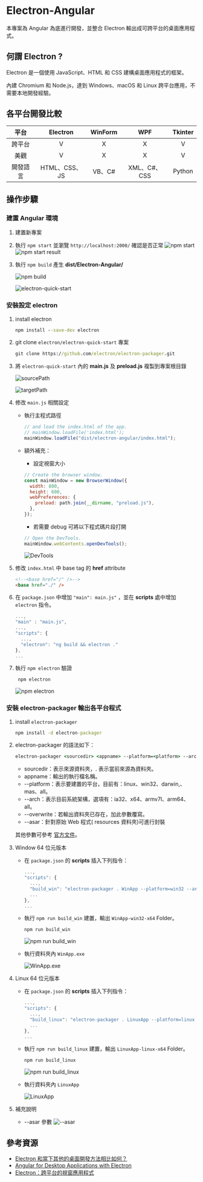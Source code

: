 # Electron-Angular

本專案為 Angular 為底進行開發，並整合 Electron 輸出成可跨平台的桌面應用程式。

## 何謂 Electron ?

Electron 是一個使用 JavaScript、HTML 和 CSS 建構桌面應用程式的框架。

內建 Chromium 和 Node.js，達到 Windows、macOS 和 Linux 跨平台應用，不需要本地開發經驗。

## 各平台開發比較

|   平台   |   Electron    | WinForm |     WPF      | Tkinter |
| :------: | :-----------: | :-----: | :----------: | :-----: |
|  跨平台  |       V       |    X    |      X       |    V    |
|   美觀   |       V       |    X    |      X       |    V    |
| 開發語言 | HTML、CSS、JS | VB、C#  | XML、C#、CSS | Python  |

## 操作步驟

### 建置 Angular 環境

1. 建置新專案

2. 執行 `npm start` 並瀏覽 `http://localhost:2000/` 確認是否正常
   ![npm start](doc_image/2023-04-12-22-52-54.png)
   ![npm start result](doc_image/2023-04-12-22-55-26.png)

3. 執行 `npm build` 產生 **dist/Electron-Angular/**

   ![npm build](doc_image/2023-04-12-22-56-03.png)

   ![electron-quick-start](doc_image/2023-04-08-21-02-50.png)

### 安裝設定 electron

1. install electron

   ```cmd
   npm install --save-dev electron
   ```

2. git clone `electron/electron-quick-start` 專案

   ```cmd
   git clone https://github.com/electron/electron-packager.git
   ```

3. 將 `electron-quick-start` 內的 **main.js** 及 **preload.js** 複製到專案根目錄

   ![sourcePath](doc_image/2023-04-14-23-00-23.png)

   ![targetPath](doc_image/2023-04-14-23-02-54.png)

4. 修改 `main.js` 相關設定

   - 執行主程式路徑

     ```js
     // and load the index.html of the app.
     // mainWindow.loadFile('index.html');
     mainWindow.loadFile("dist/electron-angular/index.html");
     ```

   - 額外補充：

     - 設定視窗大小

     ```js
     // Create the browser window.
     const mainWindow = new BrowserWindow({
       width: 800,
       height: 600,
       webPreferences: {
         preload: path.join(__dirname, "preload.js"),
       },
     });
     ```

     - 若需要 debug 可將以下程式碼片段打開

     ```js
     // Open the DevTools.
     mainWindow.webContents.openDevTools();
     ```

     ![DevTools](doc_image/2023-04-15-19-36-51.png)

5. 修改 `index.html` 中 base tag 的 **href** attribute

   ```html
   <!--<base href="/" />-->
   <base href="./" />
   ```

6. 在 `package.json` 中增加 `"main": main.js"` ，並在 **scripts** 處中增加 `electron` 指令。

   ```js
   ...,
   "main" : "main.js",
   ...,
   "scripts": {
     ...,
     "electron": "ng build && electron ."
   },
   ...
   ```

7. 執行 `npm electron` 驗證

   ```cmd
    npm electron
   ```

   ![npm electron](doc_image/2023-04-15-19-35-23.png)

### 安裝 electron-packager 輸出各平台程式

1. install `electron-packager`

   ```cmd
   npm install -d electron-packager
   ```

2. electron-packager 的語法如下：

   ```cmd
   electron-packager <sourcedir> <appname> --platform=<platform> --arch=<arch> [optional flags...]
   ```

   - sourcedir：表示來源資料夾，. 表示當前來源為資料夾。
   - appname：輸出的執行檔名稱。
   - --platform：表示要建置的平台，目前有：linux、win32、darwin,、mas、all。
   - --arch：表示目前系統架構，選項有：ia32、x64、armv7l、arm64、all。
   - --overwrite：若輸出資料夾已存在，加此參數覆寫。
   - --asar：針對原始 Web 程式( resources 資料夾)可進行封裝

   其他參數可參考 [官方文件](https://github.com/electron/electron-packager)。

3. Window 64 位元版本

   - 在 `package.json` 的 **scripts** 插入下列指令：

     ```js
     ...,
     "scripts": {
       ...,
       "build_win": "electron-packager . WinApp --platform=win32 --arch=x64 --overwrite",
       ...
     },
     ...
     ```

   - 執行 `npm run build_win` 建置，輸出 `WinApp-win32-x64` Folder。

     ```cmd
     npm run build_win
     ```

     ![npm run build_win](doc_image/2023-04-15-19-49-20.png)

   - 執行資料夾內 `WinApp.exe`

     ![WinApp.exe](doc_image/2023-04-15-20-10-26.png)

4. Linux 64 位元版本

   - 在 `package.json` 的 **scripts** 插入下列指令：

     ```js
     ...,
     "scripts": {
       ...,
       "build_linux": "electron-packager . LinuxApp --platform=linux --arch=x64 --overwrite",
       ...
     },
     ...
     ```

   - 執行 `npm run build_linux` 建置，輸出 `LinuxApp-linux-x64` Folder。

     ```cmd
     npm run build_linux
     ```

     ![npm run build_linux](doc_image/2023-04-15-20-19-13.png)

   - 執行資料夾內 `LinuxApp`

     ![LinuxApp](doc_image/2023-04-15-20-23-17.png)

5. 補充說明
   - --asar 參數
     ![--asar](doc_image/2023-04-15-20-01-15.png)

## 參考資源

- [Electron 和當下其他的桌面開發方法相比如何？](https://read01.com/zh-tw/KDJ23nM.html#.ZDFgYHZBzmE)
- [Angular for Desktop Applications with Electron](https://www.logicflow.ai/blog/angular-desktop-applications-with-electron)
- [Electron：跨平台的視窗應用程式](https://jonny-huang.github.io/angular/training/18_electron/)
